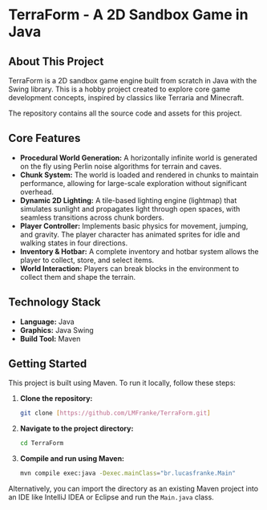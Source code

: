 # TerraForm - A 2D Sandbox Game in Java

## About This Project

TerraForm is a 2D sandbox game engine built from scratch in Java with the Swing library. This is a hobby project created to explore core game development concepts, inspired by classics like Terraria and Minecraft.

The repository contains all the source code and assets for this project.

## Core Features

  * **Procedural World Generation:** A horizontally infinite world is generated on the fly using Perlin noise algorithms for terrain and caves.
  * **Chunk System:** The world is loaded and rendered in chunks to maintain performance, allowing for large-scale exploration without significant overhead.
  * **Dynamic 2D Lighting:** A tile-based lighting engine (lightmap) that simulates sunlight and propagates light through open spaces, with seamless transitions across chunk borders.
  * **Player Controller:** Implements basic physics for movement, jumping, and gravity. The player character has animated sprites for idle and walking states in four directions.
  * **Inventory & Hotbar:** A complete inventory and hotbar system allows the player to collect, store, and select items.
  * **World Interaction:** Players can break blocks in the environment to collect them and shape the terrain.

## Technology Stack

  * **Language:** Java
  * **Graphics:** Java Swing
  * **Build Tool:** Maven

## Getting Started

This project is built using Maven. To run it locally, follow these steps:

1.  **Clone the repository:**
    ```bash
    git clone [https://github.com/LMFranke/TerraForm.git]
    ```
2.  **Navigate to the project directory:**
    ```bash
    cd TerraForm
    ```
3.  **Compile and run using Maven:**
    ```bash
    mvn compile exec:java -Dexec.mainClass="br.lucasfranke.Main"
    ```

Alternatively, you can import the directory as an existing Maven project into an IDE like IntelliJ IDEA or Eclipse and run the `Main.java` class.
